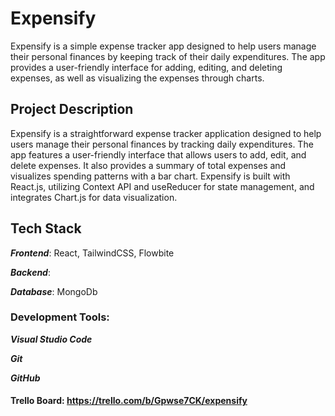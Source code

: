 # Expensify

Expensify is a simple expense tracker app designed to help users manage their personal finances by keeping track of their daily expenditures. The app provides a user-friendly interface for adding, editing, and deleting expenses, as well as visualizing the expenses through charts.

## Project Description

Expensify is a straightforward expense tracker application designed to help users manage their personal finances by tracking daily expenditures. The app features a user-friendly interface that allows users to add, edit, and delete expenses. It also provides a summary of total expenses and visualizes spending patterns with a bar chart. Expensify is built with React.js, utilizing Context API and useReducer for state management, and integrates Chart.js for data visualization.

## Tech Stack

**_Frontend_**: React, TailwindCSS, Flowbite

**_Backend_**:

**_Database_**: MongoDb

### Development Tools:

**_Visual Studio Code_**

**_Git_**

**_GitHub_**

#### Trello Board: https://trello.com/b/Gpwse7CK/expensify
